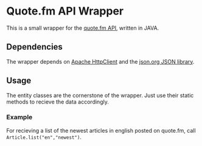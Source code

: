 Quote.fm API Wrapper
====================

This is a small wrapper for the [quote.fm API][1], written in JAVA.

Dependencies
------------

The wrapper depends on [Apache HttpClient][2] and the [json.org JSON library][3].

Usage
-----

The entity classes are the cornerstone of the wrapper. Just use their static methods to recieve the data accordingly. 

### Example 

For recieving a list of the newest articles in english posted on quote.fm, call `Article.list("en","newest")`. 
	

[1]: http://quote.fm/labs/documentation/index
[2]: http://hc.apache.org/httpcomponents-client-ga/
[3]: https://github.com/douglascrockford/JSON-java